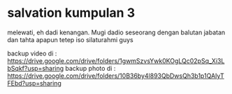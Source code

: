 # salvation kumpulan 3
 melewati, eh dadi kenangan. Mugi dadio seseorang dengan balutan jabatan dan tahta apapun tetep iso silaturahmi guys

backup video di : https://drive.google.com/drive/folders/1gwmSzvsYwk0KOgLQc02pSq_Xi3LbSqkf?usp=sharing 
backup photo di : https://drive.google.com/drive/folders/10B36by4l893QbDwsQh3b1p1QAIyTFEbd?usp=sharing
